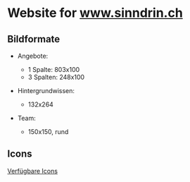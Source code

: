 # Website for www.sinndrin.ch

## Bildformate

* Angebote:
  * 1 Spalte: 803x100
  * 3 Spalten: 248x100

* Hintergrundwissen:
  * 132x264

* Team:
  * 150x150, rund

## Icons
[Verfügbare Icons](http://zurb.com/playground/foundation-icon-fonts-3)
